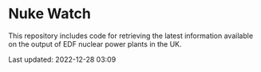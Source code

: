 # Nuke Watch

This repository includes code for retrieving the latest information available on the output of EDF nuclear power plants in the UK.

Last updated: 2022-12-28 03:09